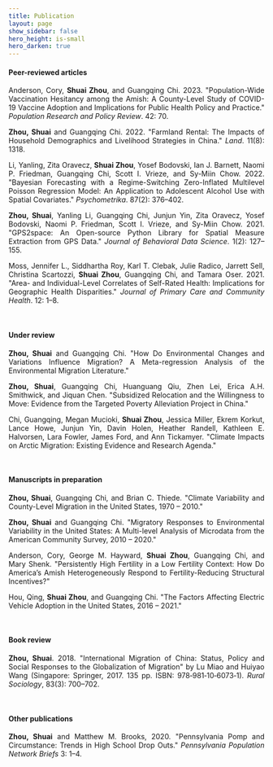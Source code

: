 ```yaml
---
title: Publication
layout: page
show_sidebar: false
hero_height: is-small
hero_darken: true
---
```


<!-- **\* indicates first author** -->
<!-- <i>\* indicates first author</i> -->
<!-- \* indicates first author -->

#### Peer-reviewed articles

<!-- This line makes sure the STATA icon for land rental paper will render -->
<!-- See doc here: https://icon-sets.iconify.design/vscode-icons/file-type-stata/ -->
<script src="https://code.iconify.design/iconify-icon/1.0.0-beta.3/iconify-icon.min.js"></script>

<!-- This line makes sure the Altmetric badges show on the website -->
<!-- See doc here: https://api.altmetric.com/embeds.html -->
<script type='text/javascript' src='https://d1bxh8uas1mnw7.cloudfront.net/assets/embed.js'></script>

<!-- See how to use Dimensions Badges: https://badge.dimensions.ai/ -->

<p align="justify">
	Anderson, Cory, <b>Shuai Zhou</b>, and Guangqing Chi. 2023. "Population-Wide Vaccination Hesitancy among the Amish: A County-Level Study of COVID-19 Vaccine Adoption and Implications for Public Health Policy and Practice." <i>Population Research and Policy Review</i>. 42: 70. &nbsp;
	<a href="/downloads/pubs/2023AmishCovidVacc.pdf" target="_blank" rel="noopener"><i class="far fa-file-pdf"></i></a> &nbsp;
	<a href="https://github.com/shuai-zhou/AmishCovidVaccineAdoption" target="_blank" rel="noopener"><i class="fab fa-github"></i></a>
	<span class="__dimensions_badge_embed__" data-doi="10.1007/s11113-023-09816-9" data-style="small_circle"></span><script async src="https://badge.dimensions.ai/badge.js" charset="utf-8"></script><div data-badge-popover="right" data-badge-type="donut" data-doi="10.1007/s11113-023-09816-9" class="altmetric-embed"></div>
</p>
<!-- <div data-badge-popover="right" data-badge-type="donut" data-doi="10.1007/s11113-023-09816-9" class="altmetric-embed"></div> -->

<p align="justify">
	<b>Zhou, Shuai</b> and Guangqing Chi. 2022. "Farmland Rental: The Impacts of Household Demographics and Livelihood Strategies in China." <i>Land</i>. 11(8): 1318. &nbsp;
	<a href="https://www.mdpi.com/2073-445X/11/8/1318" target="_blank" rel="noopener"><i class="far fa-file-pdf"></i></a> &nbsp;
	<a href="/downloads/codes/LandRental.zip" target="_blank" rel="noopener"><iconify-icon icon="vscode-icons:file-type-stata"></iconify-icon></a>
	<span class="__dimensions_badge_embed__" data-doi="10.3390/land11081318" data-style="small_circle"></span><script async src="https://badge.dimensions.ai/badge.js" charset="utf-8"></script>
</p>
<!-- <div data-badge-popover="right" data-badge-type="donut" data-doi="10.3390/land11081318" class="altmetric-embed"></div> -->

<p align="justify">
	Li, Yanling, Zita Oravecz, <b>Shuai Zhou</b>, Yosef Bodovski, Ian J. Barnett, Naomi P. Friedman, Guangqing Chi, Scott I. Vrieze, and Sy-Miin Chow. 2022. "Bayesian Forecasting with a Regime-Switching Zero-Inflated Multilevel Poisson Regression Model: An Application to Adolescent Alcohol Use with Spatial Covariates." <i>Psychometrika</i>. 87(2): 376–402. &nbsp;
	<a href="https://link.springer.com/article/10.1007%2Fs11336-021-09831-9" target="_blank" rel="noopener"><i class="far fa-file-pdf"></i></a>
	<span class="__dimensions_badge_embed__" data-doi="10.1007/s11336-021-09831-9" data-style="small_circle"></span><script async src="https://badge.dimensions.ai/badge.js" charset="utf-8"></script>
</p>
<!-- <div data-badge-popover="right" data-badge-type="donut" data-doi="10.1007/s11336-021-09831-9" class="altmetric-embed"></div> -->

<p align="justify">
	<b>Zhou, Shuai</b>, Yanling Li, Guangqing Chi, Junjun Yin, Zita Oravecz, Yosef Bodovski, Naomi P. Friedman, Scott I. Vrieze, and Sy-Miin Chow. 2021. "GPS2space: An Open-source Python Library for Spatial Measure Extraction from GPS Data."  <i>Journal of Behavioral Data Science</i>. 1(2): 127–155. &nbsp;
	<a href="/downloads/pubs/2021GPS2space.pdf" target="_blank" rel="noopener"><i class="far fa-file-pdf"></i></a> &nbsp;
	<a href="/downloads/codes/2021GPS2space.pdf" target="_blank" rel="noopener"><i class="fab fa-python"></i></a> &nbsp;
	<a href="https://github.com/shuai-zhou/gps2space" target="_blank" rel="noopener"><i class="fab fa-github"></i></a>
	<span class="__dimensions_badge_embed__" data-doi="10.35566/jbds/v1n2/p5" data-style="small_circle"></span><script async src="https://badge.dimensions.ai/badge.js" charset="utf-8"></script>
</p>
<!-- <div data-badge-popover="right" data-badge-type="donut" data-doi="10.35566/jbds/v1n2/p5" class="altmetric-embed"></div> -->

<p align="justify">
	Moss, Jennifer L., Siddhartha Roy, Karl T. Clebak, Julie Radico, Jarrett Sell, Christina Scartozzi, <b>Shuai Zhou</b>, Guangqing Chi, and Tamara Oser. 2021. "Area- and Individual-Level Correlates of Self-Rated Health: Implications for Geographic Health Disparities." <i>Journal of Primary Care and Community Health</i>. 12: 1–8. &nbsp;
	<a href="/downloads/pubs/2021SelfRatedHealth.pdf" target="_blank" rel="noopener"><i class="far fa-file-pdf"></i></a>
	<span class="__dimensions_badge_embed__" data-doi="10.1177/21501327211039715" data-style="small_circle"></span><script async src="https://badge.dimensions.ai/badge.js" charset="utf-8"></script>
</p>
<!-- <div data-badge-popover="right" data-badge-type="donut" data-doi="10.1177/21501327211039715" class="altmetric-embed"></div> -->
<br>

#### Under review

<p align="justify">
	<b>Zhou, Shuai</b> and Guangqing Chi. "How Do Environmental Changes and Variations Influence Migration? A Meta-regression Analysis of the Environmental Migration Literature."
</p>

<p align="justify">
	<b>Zhou, Shuai</b>, Guangqing Chi, Huanguang Qiu, Zhen Lei, Erica A.H. Smithwick, and Jiquan Chen. "Subsidized Relocation and the Willingness to Move: Evidence from the Targeted Poverty Alleviation Project in China."
</p>

<p align="justify">
	Chi, Guangqing, Megan Mucioki, <b>Shuai Zhou</b>, Jessica Miller, Ekrem Korkut, Lance Howe, Junjun Yin, Davin Holen, Heather Randell, Kathleen E. Halvorsen, Lara Fowler, James Ford, and Ann Tickamyer. "Climate Impacts on Arctic Migration: Existing Evidence and Research Agenda."
</p>
<br>

#### Manuscripts in preparation

<p align="justify">
	<b>Zhou, Shuai</b>, Guangqing Chi, and Brian C. Thiede. "Climate Variability and County-Level Migration in the United States, 1970 – 2010."
</p>

<p align="justify">
	<b>Zhou, Shuai</b> and Guangqing Chi. "Migratory Responses to Environmental Variability in the United States: A Multi-level Analysis of Microdata from the American Community Survey, 2010 – 2020."
</p>

<p align="justify">
	Anderson, Cory, George M. Hayward, <b>Shuai Zhou</b>, Guangqing Chi, and Mary Shenk. "Persistently High Fertility in a Low Fertility Context: How Do America’s Amish Heterogeneously Respond to Fertility-Reducing Structural Incentives?"
</p>

<p align="justify">
	Hou, Qing, <b>Shuai Zhou</b>, and Guangqing Chi. "The Factors Affecting Electric Vehicle Adoption in the United States, 2016 – 2021."
</p>
<br>

#### Book review

<p align="justify">
	<b>Zhou, Shuai</b>. 2018. "International Migration of China: Status, Policy and Social Responses to the Globalization of Migration" by Lu Miao and Huiyao Wang (Singapore: Springer, 2017. 135 pp. ISBN: 978‐981‐10‐6073‐1). <i>Rural Sociology</i>, 83(3): 700–702. &nbsp;
	<a href="/downloads/pubs/2018InternationalMigChina.pdf" target="_blank" rel="noopener"><i class="far fa-file-pdf"></i></a>
	<span class="__dimensions_badge_embed__" data-doi="10.1111/ruso.12246" data-style="small_circle"></span><script async src="https://badge.dimensions.ai/badge.js" charset="utf-8"></script>
</p>
<!-- <div data-badge-popover="right" data-badge-type="donut" data-doi="10.1111/ruso.12246" class="altmetric-embed"></div> -->
<br>

#### Other publications

<p align="justify">
	<b>Zhou, Shuai</b> and Matthew M. Brooks, 2020. "Pennsylvania Pomp and Circumstance: Trends in High School Drop Outs." <i>Pennsylvania Population Network Briefs</i> 3: 1–4. &nbsp;
	<a href="/downloads/pubs/2020PennDropout.pdf" target="_blank" rel="noopener"><i class="far fa-file-pdf"></i></a>
</p>
<br>

